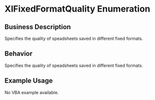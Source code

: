 # XlFixedFormatQuality Enumeration

## Business Description
Specifies the quality of speadsheets saved in different fixed formats.

## Behavior
Specifies the quality of speadsheets saved in different fixed formats.

## Example Usage
No VBA example available.